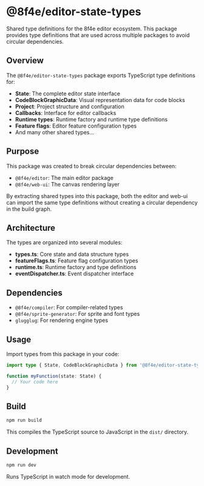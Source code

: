 # @8f4e/editor-state-types

Shared type definitions for the 8f4e editor ecosystem. This package provides type definitions that are used across multiple packages to avoid circular dependencies.

## Overview

The `@8f4e/editor-state-types` package exports TypeScript type definitions for:

- **State**: The complete editor state interface
- **CodeBlockGraphicData**: Visual representation data for code blocks
- **Project**: Project structure and configuration
- **Callbacks**: Interface for editor callbacks
- **Runtime types**: Runtime factory and runtime type definitions
- **Feature flags**: Editor feature configuration types
- And many other shared types...

## Purpose

This package was created to break circular dependencies between:
- `@8f4e/editor`: The main editor package
- `@8f4e/web-ui`: The canvas rendering layer

By extracting shared types into this package, both the editor and web-ui can import the same type definitions without creating a circular dependency in the build graph.

## Architecture

The types are organized into several modules:

- **types.ts**: Core state and data structure types
- **featureFlags.ts**: Feature flag configuration types
- **runtime.ts**: Runtime factory and type definitions
- **eventDispatcher.ts**: Event dispatcher interface

## Dependencies

- `@8f4e/compiler`: For compiler-related types
- `@8f4e/sprite-generator`: For sprite and font types
- `glugglug`: For rendering engine types

## Usage

Import types from this package in your code:

```typescript
import type { State, CodeBlockGraphicData } from '@8f4e/editor-state-types';

function myFunction(state: State) {
  // Your code here
}
```

## Build

```bash
npm run build
```

This compiles the TypeScript source to JavaScript in the `dist/` directory.

## Development

```bash
npm run dev
```

Runs TypeScript in watch mode for development.

